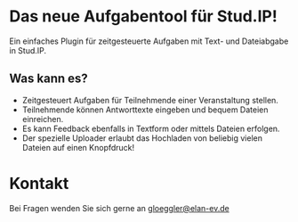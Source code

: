 # Das neue Aufgabentool für Stud.IP!

Ein einfaches Plugin für zeitgesteuerte Aufgaben mit Text- und Dateiabgabe in Stud.IP.

## Was kann es?

* Zeitgesteuert Aufgaben für Teilnehmende einer Veranstaltung stellen.
* Teilnehmende können Antworttexte eingeben und bequem Dateien einreichen.
* Es kann Feedback ebenfalls in Textform oder mittels Dateien erfolgen.
* Der spezielle Uploader erlaubt das Hochladen von beliebig vielen Dateien auf einen Knopfdruck!

# Kontakt

Bei Fragen wenden Sie sich gerne an gloeggler@elan-ev.de
